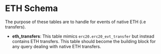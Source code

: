 # ETH Schema
The purpose of these tables are to handle for events of native ETH (i.e transfers).

- **eth_transfers**: This table mimics `erc20.erc20_evt_transfer` but instead contains ETH transfers. This table should become the building block for any query dealing with native ETH transfers.
